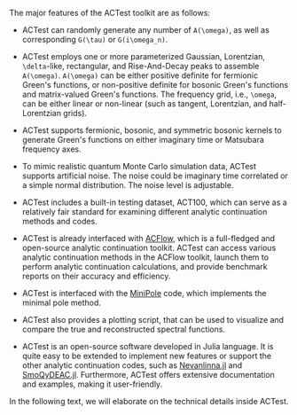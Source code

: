 The major features of the ACTest toolkit are as follows:

* ACTest can randomly generate any number of ``A(\omega)``, as well as corresponding ``G(\tau)`` or ``G(i\omega_n)``.

* ACTest employs one or more parameterized Gaussian, Lorentzian, ``\delta``-like, rectangular, and Rise-And-Decay peaks to assemble ``A(\omega)``. ``A(\omega)`` can be either positive definite for fermionic Green's functions, or non-positive definite for bosonic Green's functions and matrix-valued Green's functions. The frequency grid, i.e., ``\omega``, can be either linear or non-linear (such as tangent, Lorentzian, and half-Lorentzian grids).

* ACTest supports fermionic, bosonic, and symmetric bosonic kernels to generate Green's functions on either imaginary time or Matsubara frequency axes.

* To mimic realistic quantum Monte Carlo simulation data, ACTest supports artificial noise. The noise could be imaginary time correlated or a simple normal distribution. The noise level is adjustable.

* ACTest includes a built-in testing dataset, ACT100, which can serve as a relatively fair standard for examining different analytic continuation methods and codes.

* ACTest is already interfaced with [ACFlow](https://github.com/huangli712/ACFlow), which is a full-fledged and open-source analytic continuation toolkit. ACTest can access various analytic continuation methods in the ACFlow toolkit, launch them to perform analytic continuation calculations, and provide benchmark reports on their accuracy and efficiency.

* ACTest is interfaced with the [MiniPole](https://github.com/Green-Phys/MiniPole) code, which implements the minimal pole method.

* ACTest also provides a plotting script, that can be used to visualize and compare the true and reconstructed spectral functions.

* ACTest is an open-source software developed in Julia language. It is quite easy to be extended to implement new features or support the other analytic continuation codes, such as [Nevanlinna.jl](https://github.com/SpM-lab/Nevanlinna.jl) and [SmoQyDEAC.jl](https://github.com/SmoQySuite/SmoQyDEAC.jl). Furthermore, ACTest offers extensive documentation and examples, making it user-friendly.

In the following text, we will elaborate on the technical details inside ACTest.
